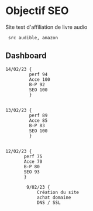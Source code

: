 # Objectif SEO

Site test d'affiliation de livre audio

	 src audible, amazon

## Dashboard

    14/02/23 {
             perf 94
             Acce 100
             B-P 92
             SEO 100
             }
 

    13/02/23 {
             perf 89
             Acce 85
             B-P 83
             SEO 100
             }
   
 
    12/02/23 {
	       perf 75
	       Acce 70
	       B-P 80
	       SEO 93
	       }
	       
			9/02/23 {
				Création du site
				achat domaine
				DNS / SSL
				

